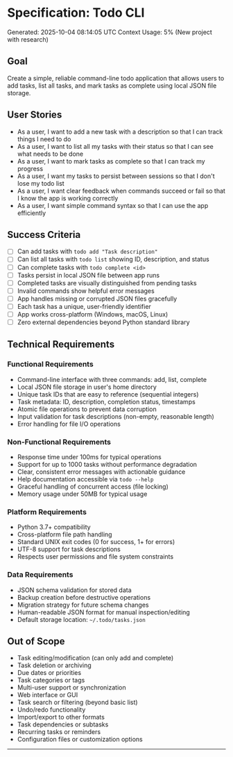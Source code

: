# Specification: Todo CLI
Generated: 2025-10-04 08:14:05 UTC
Context Usage: 5% (New project with research)

## Goal
Create a simple, reliable command-line todo application that allows users to add tasks, list all tasks, and mark tasks as complete using local JSON file storage.

## User Stories
- As a user, I want to add a new task with a description so that I can track things I need to do
- As a user, I want to list all my tasks with their status so that I can see what needs to be done
- As a user, I want to mark tasks as complete so that I can track my progress
- As a user, I want my tasks to persist between sessions so that I don't lose my todo list
- As a user, I want clear feedback when commands succeed or fail so that I know the app is working correctly
- As a user, I want simple command syntax so that I can use the app efficiently

## Success Criteria
- [ ] Can add tasks with `todo add "Task description"`
- [ ] Can list all tasks with `todo list` showing ID, description, and status
- [ ] Can complete tasks with `todo complete <id>`
- [ ] Tasks persist in local JSON file between app runs
- [ ] Completed tasks are visually distinguished from pending tasks
- [ ] Invalid commands show helpful error messages
- [ ] App handles missing or corrupted JSON files gracefully
- [ ] Each task has a unique, user-friendly identifier
- [ ] App works cross-platform (Windows, macOS, Linux)
- [ ] Zero external dependencies beyond Python standard library

## Technical Requirements

### Functional Requirements
- Command-line interface with three commands: add, list, complete
- Local JSON file storage in user's home directory
- Unique task IDs that are easy to reference (sequential integers)
- Task metadata: ID, description, completion status, timestamps
- Atomic file operations to prevent data corruption
- Input validation for task descriptions (non-empty, reasonable length)
- Error handling for file I/O operations

### Non-Functional Requirements
- Response time under 100ms for typical operations
- Support for up to 1000 tasks without performance degradation
- Clear, consistent error messages with actionable guidance
- Help documentation accessible via `todo --help`
- Graceful handling of concurrent access (file locking)
- Memory usage under 50MB for typical usage

### Platform Requirements
- Python 3.7+ compatibility
- Cross-platform file path handling
- Standard UNIX exit codes (0 for success, 1+ for errors)
- UTF-8 support for task descriptions
- Respects user permissions and file system constraints

### Data Requirements
- JSON schema validation for stored data
- Backup creation before destructive operations
- Migration strategy for future schema changes
- Human-readable JSON format for manual inspection/editing
- Default storage location: `~/.todo/tasks.json`

## Out of Scope
- Task editing/modification (can only add and complete)
- Task deletion or archiving
- Due dates or priorities
- Task categories or tags
- Multi-user support or synchronization
- Web interface or GUI
- Task search or filtering (beyond basic list)
- Undo/redo functionality
- Import/export to other formats
- Task dependencies or subtasks
- Recurring tasks or reminders
- Configuration files or customization options

---
